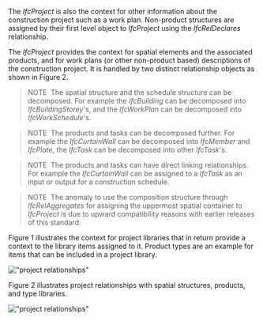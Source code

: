 The _IfcProject_ is also the context for other information about the construction project such as a work plan. Non-product structures are assigned by their first level object to _IfcProject_ using the _IfcRelDeclares_ relationship.

The _IfcProject_ provides the context for spatial elements and the associated products, and for work plans (or other non-product based) descriptions of the construction project. It is handled by two distinct relationship objects as shown in Figure 2.

> NOTE&nbsp; The spatial structure and the schedule structure can be decomposed. For example the _IfcBuilding_ can be decomposed into _IfcBuildingStorey_'s, and the _IfcWorkPlan_ can be decomposed into _IfcWorkSchedule_'s.

> NOTE&nbsp; The products and tasks can be decomposed further. For example the _IfcCurtainWall_ can be decomposed into _IfcMember_ and _IfcPlate_, the _IfcTask_ can be decomposed into other _IfcTask_'s.

> NOTE&nbsp; The products and tasks can have direct linking relationships. For example the _IfcCurtainWall_ can be assigned to a _IfcTask_ as an input or output for a construction schedule.

> NOTE&nbsp; The anomaly to use the composition structure through _IfcRelAggregates_ for assigning the uppermost spatial container to _IfcProject_ is due to upward compatibility reasons with earlier releases of this standard.

Figure 1 illustrates the context for project libraries that in return provide a context to the library items assigned to it. Product types are an example for items that can be included in a project library.

!["project relationships"](../../../figures/IfcProject_fig-1.png "Figure 1 &mdash; Project spatial and work plan structure")

Figure 2 illustrates project relationships with spatial structures, products, and type libraries.

!["project relationships"](../../../figures/IfcProject_fig-2.png "Figure 2 &mdash; Project spatial structure, products and product type library")
